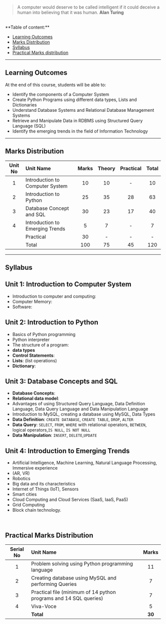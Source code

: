 
> A computer would deserve to be called intelligent if it could deceive a human into believing that it was human. **Alan Turing**

<br>
**Table of content:**

  - [Learning Outcomes](#item-one)
  - [Marks Distribution](#item-two)
  - [Syllabus](#item-three)
  - [Practical Marks distribution](#item-four)

--- 
 <!-- headings -->
<a id="item-one"></a>
## Learning Outcomes
At the end of this course, students will be able to:

  * Identify the components of a Computer System
  * Create Python Programs using different data types, Lists and Dictionaries
  * Understand Database Systems and Relational Database Management Systems
  * Retrieve and Manipulate Data in RDBMS using Structured Query Language (SQL)
  * Identify the emerging trends in the field of Information Technology
 
---
 
<a id="item-two"></a>
## Marks Distribution
  |Unit No | Unit Name  | Marks    | Theory | Practical  | Total 
  |:---:|:-------------|:-----------:|:------:|:------:|:------:|
  | 1 | Introduction to Computer System  | 10       | 10   | -   |   10  |
  | 2 | Introduction to Python  | 25    | 35   |  28     |   63   |
  | 3 | Database Concept and SQL  | 30       | 23   |   17   |   40  |
  | 4 | Introduction to Emerging Trends  | 5    | 7   |  -    |    7  |
  |  | Practical  | 30       |   -   |    -     |   -  |
  |  | Total  | 100    | 75   |  45     |  120    |

 
---
 
<a id="item-three"></a>
## Syllabus
## Unit 1: Introduction to Computer System 
 
* Introduction to computer and computing: 
* Computer Memory:
* Software: 

## Unit 2: Introduction to Python 
* Basics of Python programming
* Python interpreter
* The structure of a program: 
* **data types** 
* **Control Statements**: 
* **Lists**: (list operations)
* **Dictionary**: 
 
## Unit 3: Database Concepts and SQL 

* **Database Concepts**: 
* **Relational data model**:
* Advantages of using Structured Query Language, Data Definition Language, Data Query
Language and Data Manipulation Language 
* Introduction to MySQL, creating a database using
MySQL, Data Types
* **Data Definition**: `CREATE DATABASE`, `CREATE TABLE`, `DROP`, `ALTER`
* **Data Query**: `SELECT`, `FROM`, `WHERE` with relational operators, `BETWEEN`, logical operators,`IS NULL`, `IS NOT NULL` 
* **Data Manipulation**: `INSERT`, `DELETE`,`UPDATE`
  
  
  
## Unit 4: Introduction to Emerging Trends 
 
* Artificial Intelligence, Machine Learning, Natural Language Processing, Immersive experience
* (AR, VR)
* Robotics
* Big data and its characteristics
* Internet of Things (IoT), Sensors
* Smart cities
* Cloud Computing and Cloud Services (SaaS, IaaS, PaaS)
* Grid Computing
* Block chain technology.
  
<br>

<a id="item-four"></a>
##  Practical Marks Distribution


|Serial No | Unit Name  | Marks    
|:---:|:-------------|:-----------:|
| 1 | Problem solving using Python programming language | 11       
| 2 |Creating database using MySQL and performing Queries  | 7   
| 3 |Practical file (minimum of 14 python programs and 14 SQL queries)  | 7      
| 4 | Viva-Voce  | 5    
|  | **Total**  | **30**       
   

 


